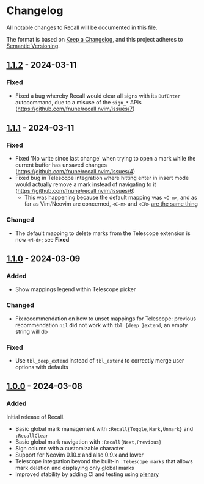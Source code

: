 # Changelog

All notable changes to Recall will be documented in this file.

The format is based on [Keep a Changelog](https://keepachangelog.com/en/1.1.0/),
and this project adheres to [Semantic Versioning](https://semver.org/spec/v2.0.0.html).

## [1.1.2](https://github.com/fnune/recall.nvim/releases/tag/1.1.2) - 2024-03-11

### Fixed

- Fixed a bug whereby Recall would clear all signs with its `BufEnter` autocommand, due to a misuse of the `sign_*` APIs
  (https://github.com/fnune/recall.nvim/issues/7)

## [1.1.1](https://github.com/fnune/recall.nvim/releases/tag/1.1.1) - 2024-03-11

### Fixed

- Fixed 'No write since last change' when trying to open a mark while the current buffer has unsaved changes
  (https://github.com/fnune/recall.nvim/issues/4)
- Fixed bug in Telescope integration where hitting enter in insert mode would actually remove a mark instead of
  navigating to it (https://github.com/fnune/recall.nvim/issues/6)
  - This was happening because the default mapping was `<C-m>`, and as far as Vim/Neovim are concerned, `<C-m>` and
    `<CR>` [are the same thing](https://groups.google.com/g/vim_dev/c/2bp9UdfZ63M/m/sajb9KM0pNYJ?pli=1)

### Changed

- The default mapping to delete marks from the Telescope extension is now `<M-d>`; see **Fixed**

## [1.1.0](https://github.com/fnune/recall.nvim/releases/tag/1.1.0) - 2024-03-09

### Added

- Show mappings legend within Telescope picker

### Changed

- Fix recommendation on how to unset mappings for Telescope: previous
  recommendation `nil` did not work with `tbl_{deep_}extend`, an empty string
  will do

### Fixed

- Use `tbl_deep_extend` instead of `tbl_extend` to correctly merge user options
  with defaults

## [1.0.0](https://github.com/fnune/recall.nvim/releases/tag/1.0.0) - 2024-03-08

### Added

Initial release of Recall.

- Basic global mark management with `:Recall{Toggle,Mark,Unmark}` and
  `:RecallClear`
- Basic global mark navigation with `:Recall{Next,Previous}`
- Sign column with a customizable character
- Support for Neovim 0.10.x and also 0.9.x and lower
- Telescope integration beyond the built-in `:Telescope marks` that allows mark
  deletion and displaying only global marks
- Improved stability by adding CI and testing using [plenary][plenary-tests]

[plenary-tests]: https://github.com/nvim-lua/plenary.nvim/blob/master/TESTS_README.md
